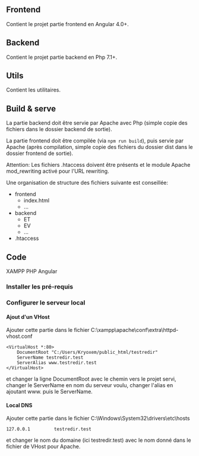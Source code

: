 ## Frontend
Contient le projet partie frontend en Angular 4.0+.

## Backend
Contient le projet partie backend en Php 7.1+.

## Utils
Contient les utilitaires.

## Build & serve
La partie backend doit être servie par Apache avec Php (simple copie
des fichiers dans le dossier backend de sortie).

La partie frontend doit être compilée (via `npm run build`),
puis servie par Apache (après compilation, simple copie des fichiers
du dossier dist dans le dossier frontend de sortie).

Attention: Les fichiers .htaccess doivent être présents et
le module Apache mod_rewriting activé pour l'URL rewriting.

Une organisation de structure des fichiers suivante est conseillée:

* frontend
    * index.html
    * ...
* backend
    * ET
    * EV
    * ...
* .htaccess

## Code
XAMPP
PHP
Angular

### Installer les pré-requis

### Configurer le serveur local
#### Ajout d'un VHost

Ajouter cette partie dans le fichier
C:\xampp\apache\conf\extra\httpd-vhost.conf
```
<VirtualHost *:80>
    DocumentRoot "C:/Users/Kryoxem/public_html/testredir"
    ServerName testredir.test
    ServerAlias www.testredir.test
</VirtualHost>
```
et changer la ligne DocumentRoot avec le chemin vers le projet servi,
changer le ServerName en nom du serveur voulu,
changer l'alias en ajoutant www. puis le ServerName.

#### Local DNS
Ajouter cette partie dans le fichier
C:\Windows\System32\drivers\etc\hosts
```
127.0.0.1         testredir.test
```
et changer le nom du domaine (ici testredir.test) avec le nom
donné dans le fichier de VHost pour Apache.